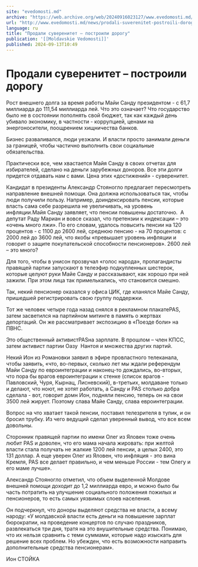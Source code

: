```yaml
---
site: "evedomosti.md"
archive: "https://web.archive.org/web/20240916023127/www.evedomosti.md/news/prodali-suverenitet-postroili-dorogu"
url: "http://www.evedomosti.md/news/prodali-suverenitet-postroili-dorogu"
language: ru
title: "Продали суверенитет – построили дорогу"
publication: '[[Moldavskie Vedomosti]]'
published: 2024-09-13T10:49
---
```


# Продали суверенитет – построили дорогу

Рост внешнего долга за время работы Майи Санду президентом - с 61,7 миллиарда до 111,54 миллиарда лей. Что это означает? Что государство было не в состоянии пополнять свой бюджет, так как каждый день убивало экономику, в частности - коррупцией, ценами на энергоносители, поощрением хищничества банков.

Бизнес разваливался, люди уезжали. И власти просто занимали деньги за границей, чтобы частично выполнить свои социальные обязательства.

Практически все, чем хвастается Майя Санду в своих отчетах для избирателей, сделано на деньги зарубежных доноров. Все эти долги придется отдавать нам с вами. Цена этих «достижений» - суверенитет.

Кандидат в президенты Александр Стояногло предлагает пересмотреть направление внешней помощи. Она должна использоваться так, чтобы люди получили пользу. Например, доиндексировать пенсии, которые власть сама себе разрешила не увеличивать, на уровень инфляции.Майя Санду заявляет, что пенсии повышены достаточно.  А депутат Раду Мариан и вовсе сказал, что претензии к индексации – это «очень много лжи». По его словам, удалось повысить пенсии на 120 процентов - с 1100 до 2600 лей, среднюю пенсию - на 70 процентов: с 2000 лей до 3600 лей, что якобы «превышает уровень инфляции и говорит о защите покупательской способности пенсионеров». 2600 лей – это много?

Для того, чтобы в унисон прозвучал «голос народа», пропагандисты правящей партии запускают в телеэфир подкупленных шестерок, которые целуют руки Майе Санду и рассказывают, как хорошо при ней зажили. При этом лица так примелькались, что становится смешно.

Так, некий пенсионер оказался у офиса ЦИК, где кланялся Майе Санду, пришедшей регистрировать свою группу поддержки.

Тот же человек четыре года назад снялся в рекламном плакатеPAS, затем засветился на партийном митинге в память о жертвах депортаций. Он же рассматривает экспозицию в «Поезде боли» на ПВНС.

Это общественный активистPASна зарплате. В прошлом – член КПСС, затем активист партии Оазу  Нантоя и множества других партий.

Некий Ион из Романовки заявил в эфире провластного телеканала, чтобы заявить, «что, во-первых, сколько лет мы ждали референдум Майи Санду по евроинтеграции и наконец-то дождались, во-вторых, что пора бы врагов евроинтеграции к стенке (список врагов - Павловский, Чуря, Кырнац, Лисневский), в-третьих, молдаване только и делают, что ноют, не хотят работать, а Санду и PAS столько добра сделала - вот, говорит домн Ион, подняли пенсию, теперь он на свои 3500 лей жирует. Поэтому слава Майе Санду, слава евроинтеграции.

Вопрос на что хватает такой пенсии, поставил телезрителя в тупик, и он бросил трубку. Из чего ведущий сделал уверенный вывод, что все всем довольны.

Сторонник правящей партии по имени Олег из Яловен тоже очень любит PAS и доволен, что его мама начала жировать: при желтой власти стала получать не жалкие 1200 лей пенсии, а целых 2400, это 131 доллар. А еще уверен Олег из Яловен, что инфляция - это вина Кремля, PAS все делает правильно, и чем меньше России - тем Олегу и его маме лучше».

Александр Стояногло отметил, что объем выделенной Молдове внешней помощи доходит до 1,2 миллиарда евро, и можно было бы часть потратить на улучшение социального положения пожилых и пенсионеров, то есть самых уязвимых слоев населения.

Он подчеркнул, что доноры выделяют средства не власти, а всему народу: «У молдавской власти есть деньги на повышение зарплат бюрократии, на проведение концертов по случаю праздников, развлекаться три дня, тратя на это внушительные средства. Понимаю, что их нельзя сравнить с теми суммами, которые надо изыскать для решение всех проблем. Но убежден, что есть возможности направить дополнительные средства пенсионерам».

Ион СТОЙКА